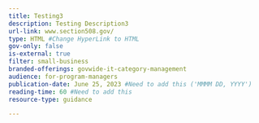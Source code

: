 ```yaml
---
title: Testing3
description: Testing Description3
url-link: www.section508.gov/
type: HTML #Change HyperLink to HTML
gov-only: false
is-external: true
filter: small-business
branded-offerings: govwide-it-category-management
audience: for-program-managers
publication-date: June 25, 2023 #Need to add this ('MMMM DD, YYYY')
reading-time: 60 #Need to add this 
resource-type: guidance

---
```

